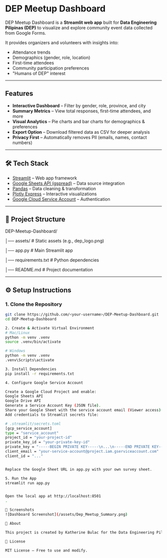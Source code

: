 # DEP Meetup Dashboard

DEP Meetup Dashboard is a **Streamlit web app** built for **Data Engineering Pilipinas (DEP)** to visualize and explore community event data collected from Google Forms.  

It provides organizers and volunteers with insights into:

- Attendance trends  
- Demographics (gender, role, location)  
- First-time attendees  
- Community participation preferences  
- "Humans of DEP" interest  

---

## Features

- **Interactive Dashboard** – Filter by gender, role, province, and city  
- **Summary Metrics** – View total responses, first-time attendees, and more  
- **Visual Analytics** – Pie charts and bar charts for demographics & preferences  
- **Export Option** – Download filtered data as CSV for deeper analysis  
- **Privacy First** – Automatically removes PII (emails, names, contact numbers)  

---

## 🛠️ Tech Stack

- [Streamlit](https://streamlit.io/) – Web app framework  
- [Google Sheets API (gspread)](https://docs.gspread.org/) – Data source integration  
- [Pandas](https://pandas.pydata.org/) – Data cleaning & transformation  
- [Plotly Express](https://plotly.com/python/plotly-express/) – Interactive visualizations  
- [Google Cloud Service Account](https://cloud.google.com/iam/docs/service-accounts) – Authentication  

---

## 📂 Project Structure

DEP-Meetup-Dashboard/

│── assets/ # Static assets (e.g., dep_logo.png)

│── app.py # Main Streamlit app

│── requirements.txt # Python dependencies

│── README.md # Project documentation


---

## ⚙️ Setup Instructions

### 1. Clone the Repository
```bash
git clone https://github.com/<your-username>/DEP-Meetup-Dashboard.git
cd DEP-Meetup-Dashboard

2. Create & Activate Virtual Environment
# Mac/Linux
python -m venv .venv
source .venv/bin/activate  

# Windows
python -m venv .venv
.venv\Scripts\activate

3. Install Dependencies
pip install -r requirements.txt

4. Configure Google Service Account

Create a Google Cloud Project and enable:
Google Sheets API
Google Drive API
Generate a Service Account Key (JSON file).
Share your Google Sheet with the service account email (Viewer access).
Add credentials to Streamlit secrets file:

# .streamlit/secrets.toml
[gcp_service_account]
type = "service_account"
project_id = "your-project-id"
private_key_id = "your-private-key-id"
private_key = "-----BEGIN PRIVATE KEY-----\n...\n-----END PRIVATE KEY-----\n"
client_email = "your-service-account@project.iam.gserviceaccount.com"
client_id = "..."


Replace the Google Sheet URL in app.py with your own survey sheet.

5. Run the App
streamlit run app.py


Open the local app at http://localhost:8501
.

📸 Screenshots
![Dashboard Screenshot](/assets/Dep_Meetup_Summary.png)

👥 About

This project is created by Katherine Bulac for the Data Engineering Pilipinas (DEP) community volunteers to support event management, reporting, and decision-making.

📜 License

MIT License – Free to use and modify.


